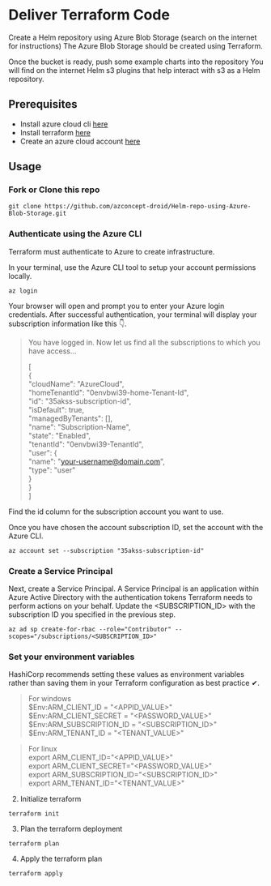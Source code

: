 # Deliver Terraform Code

Create a Helm repository using Azure Blob Storage (search on the internet for instructions) The Azure Blob Storage should be created using Terraform.

Once the bucket is ready, push some example charts into the repository You will find on the internet Helm s3 plugins that help interact with s3 as a Helm repository.

## Prerequisites
- Install azure cloud cli [here](https://learn.microsoft.com/en-us/cli/azure/install-azure-cli)
- Install terraform [here](https://developer.hashicorp.com/terraform/tutorials/aws-get-started/install-cli)
- Create an azure cloud account [here](https://www.googleadservices.com/pagead/aclk?sa=L&ai=DChcSEwjSrZb2rNOEAxVlk1AGHWdxCckYABACGgJkZw&gclid=CjwKCAiAloavBhBOEiwAbtAJO8LtpuZjfweWojd-eHtBPMrAdbjM3K-y2hY9t8k6WXgvgfcC1cChixoCzpsQAvD_BwE&ohost=www.google.com&cid=CAESVuD2J0kdkfnkQONvPZrxuVWrYEmSU2S76tW2UCFncdl7Una0SJosngkz9dNbmkU1CkhyyXGiz6dYm7F2EOfZG-eRRLvS-TeEj73Rq-Nmlho9rnlyV9es&sig=AOD64_32oTyoiSZDTMT-5vs4UxNMexuILA&q&adurl&ved=2ahUKEwjagZH2rNOEAxUfQEEAHXytAf4Q0Qx6BAgLEAE)

## Usage
### Fork or Clone this repo
```
git clone https://github.com/azconcept-droid/Helm-repo-using-Azure-Blob-Storage.git
```
### Authenticate using the Azure CLI
Terraform must authenticate to Azure to create infrastructure.

In your terminal, use the Azure CLI tool to setup your account permissions locally.
```
az login
```
Your browser will open and prompt you to enter your Azure login credentials. After successful authentication, your terminal will display your subscription information like this 👇.

>You have logged in. Now let us find all the subscriptions to which you have access...
>
>[  
>  {  
>    "cloudName": "AzureCloud",  
>    "homeTenantId": "0envbwi39-home-Tenant-Id",  
>    "id": "35akss-subscription-id",  
>    "isDefault": true,  
>    "managedByTenants": [],  
>    "name": "Subscription-Name",  
>    "state": "Enabled",  
>    "tenantId": "0envbwi39-TenantId",  
>    "user": {  
>      "name": "your-username@domain.com",  
>      "type": "user"  
>    }  
>  }  
>]

Find the id column for the subscription account you want to use.

Once you have chosen the account subscription ID, set the account with the Azure CLI.

```
az account set --subscription "35akss-subscription-id"
```

### Create a Service Principal
Next, create a Service Principal. A Service Principal is an application within Azure Active Directory with the authentication tokens Terraform needs to perform actions on your behalf. Update the <SUBSCRIPTION_ID> with the subscription ID you specified in the previous step.
```
az ad sp create-for-rbac --role="Contributor" --scopes="/subscriptions/<SUBSCRIPTION_ID>"
```
### Set your environment variables
HashiCorp recommends setting these values as environment variables rather than saving them in your Terraform configuration as best practice ✔.

> For windows  
> $Env:ARM_CLIENT_ID = "<APPID_VALUE>"  
> $Env:ARM_CLIENT_SECRET = "<PASSWORD_VALUE>"  
> $Env:ARM_SUBSCRIPTION_ID = "<SUBSCRIPTION_ID>"  
> $Env:ARM_TENANT_ID = "<TENANT_VALUE>"  

> For linux  
> export ARM_CLIENT_ID="<APPID_VALUE>"  
> export ARM_CLIENT_SECRET="<PASSWORD_VALUE>"  
> export ARM_SUBSCRIPTION_ID="<SUBSCRIPTION_ID>"  
> export ARM_TENANT_ID="<TENANT_VALUE>"  

2. Initialize terraform
```
terraform init
```
3. Plan the terraform deployment
```
terraform plan
```
4. Apply the terraform plan
```
terraform apply
```
